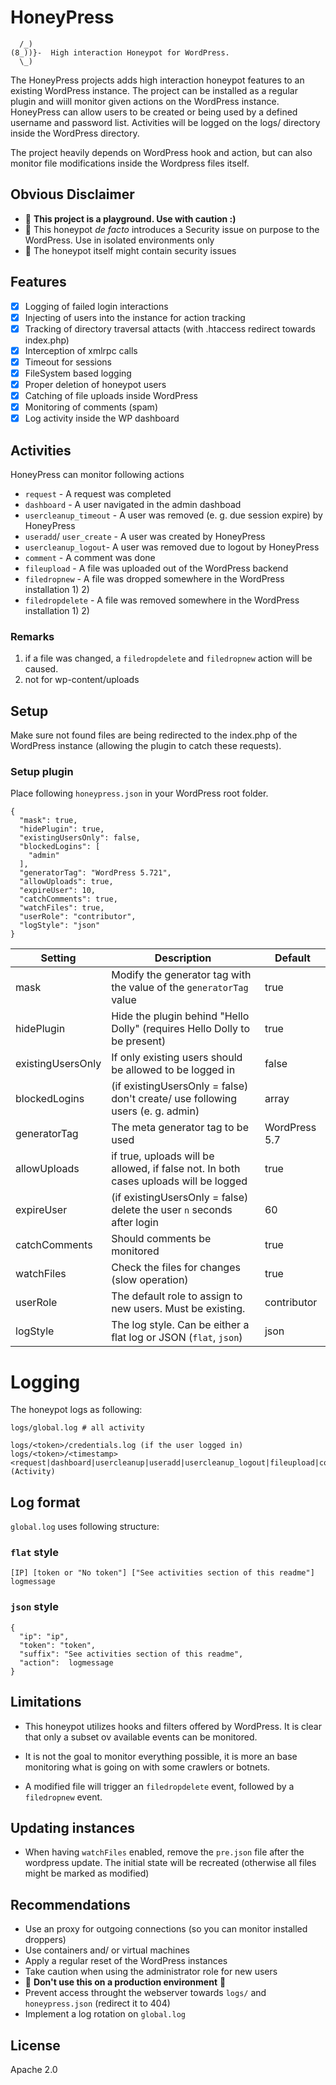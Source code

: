 # HoneyPress

```
  /_)
(8_))}-  High interaction Honeypot for WordPress.
  \_)   
```

The HoneyPress projects adds high interaction honeypot features to an existing WordPress instance. The project can be installed as a regular plugin and wiill monitor given actions on the WordPress instance. HoneyPress can allow users to be created or being used by a defined username and password list. Activities will be logged on the logs/ directory inside the WordPress directory.

The project heavily depends on WordPress hook and action, but can also monitor file modifications inside the Wordpress files itself.

## Obvious Disclaimer

- 🛑 **This project is a playground. Use with caution :)** 
- 🛑 This honeypot _de facto_ introduces a Security issue on purpose to the WordPress. Use in isolated environments only
- 🛑 The honeypot itself might contain security issues

## Features

- [x] Logging of failed login interactions
- [x] Injecting of users into the instance for action tracking
- [x] Tracking of directory traversal attacts (with .htaccess redirect towards index.php)
- [x] Interception of xmlrpc calls
- [x] Timeout for sessions
- [x] FileSystem based logging
- [X] Proper deletion of honeypot users
- [x] Catching of file uploads inside WordPress
- [x] Monitoring of comments (spam)
- [x] Log activity inside the WP dashboard

## Activities

HoneyPress can monitor following actions

- `request` - A request was completed
- `dashboard` - A user navigated in the admin dashboad
- `usercleanup_timeout` - A user was removed (e. g. due session expire) by HoneyPress
- `useradd`/ `user_create` - A user was created by HoneyPress
- `usercleanup_logout`- A user was removed due to logout by HoneyPress
- `comment` - A comment was done
- `fileupload` - A file was uploaded out of the WordPress backend
- `filedropnew` - A file was dropped somewhere in the WordPress installation 1) 2)
- `filedropdelete` - A file was removed somewhere in the WordPress installation 1) 2)

### Remarks 
1) if a file was changed, a `filedropdelete` and `filedropnew` action will be caused.
2) not for wp-content/uploads

## Setup

Make sure not found files are being redirected to the index.php of the WordPress instance (allowing the plugin to catch these requests).

### Setup plugin

Place following `honeypress.json` in your WordPress root folder.

```
{
  "mask": true,
  "hidePlugin": true,
  "existingUsersOnly": false,
  "blockedLogins": [
    "admin"
  ],
  "generatorTag": "WordPress 5.721",
  "allowUploads": true,
  "expireUser": 10,
  "catchComments": true,
  "watchFiles": true,
  "userRole": "contributor",
  "logStyle": "json"
}
```
|Setting|Description|Default|
|---|---|--|
|mask|Modify the generator tag with the value of the `generatorTag` value|true|
|hidePlugin|Hide the plugin behind "Hello Dolly" (requires Hello Dolly to be present)|true|
|existingUsersOnly|If only existing users should be allowed to be logged in|false|
|blockedLogins|(if existingUsersOnly = false) don't create/ use following users (e. g. admin)| array|
|generatorTag|The meta generator tag to be used|WordPress 5.7|
|allowUploads|if true, uploads will be allowed, if false not. In both cases uploads will be logged|true|
|expireUser|(if existingUsersOnly = false) delete the user `n` seconds after login|60|
|catchComments|Should comments be monitored|true|
|watchFiles|Check the files for changes (slow operation)|true|
|userRole|The default role to assign to new users. Must be existing.|contributor|
|logStyle|The log style. Can be either a flat log or JSON (`flat`, `json`)|json|

# Logging

The honeypot logs as following:

```
logs/global.log # all activity

logs/<token>/credentials.log (if the user logged in)
logs/<token>/<timestamp><request|dashboard|usercleanup|useradd|usercleanup_logout|fileupload|comment|filedropnew|filedropdelete>.log (Activity)
```

## Log format

`global.log` uses following structure:

### `flat` style
```
[IP] [token or "No token"] ["See activities section of this readme"] logmessage
```

### `json` style

```
{
  "ip": "ip",
  "token": "token",
  "suffix": "See activities section of this readme",
  "action":  logmessage
}
```

## Limitations

- This honeypot utilizes hooks and filters offered by WordPress. It is clear that only a subset ov available events can be monitored.

- It is not the goal to monitor everything possible, it is more an base monitoring what is going on with some crawlers or botnets.

- A modified file will trigger an `filedropdelete` event, followed by a `filedropnew` event.

## Updating instances

- When having `watchFiles` enabled, remove the `pre.json` file after the wordpress update. The initial state will be recreated (otherwise all files might be marked as modified)

## Recommendations

- Use an proxy for outgoing connections (so you can monitor installed droppers)
- Use containers and/ or virtual machines
- Apply a regular reset of the WordPress instances
- Take caution when using the administrator role for new users
- 🛑 **Don't use this on a production environment** 🛑 
- Prevent access throught the webserver towards `logs/` and `honeypress.json` (redirect it to 404)
- Implement a log rotation on `global.log`

## License

Apache 2.0